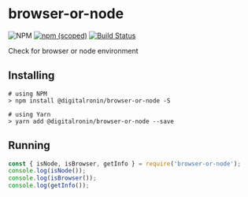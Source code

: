 # browser-or-node
![NPM](https://img.shields.io/npm/l/@digitalronin/browser-or-node)
[![npm (scoped)](https://img.shields.io/npm/v/@digitalronin/browser-or-node)](https://npmjs.org/package/@digitalronin/browser-or-node "View this project on npm")
[![Build Status](https://travis-ci.com/ronniechong/browser-or-node.svg?branch=master)](https://travis-ci.com/ronniechong/browser-or-node)

Check for browser or node environment

## Installing

```
# using NPM
> npm install @digitalronin/browser-or-node -S

# using Yarn
> yarn add @digitalronin/browser-or-node --save
```

## Running

```javascript
const { isNode, isBrowser, getInfo } = require('browser-or-node');
console.log(isNode());
console.log(isBrowser());
console.log(getInfo());
```
